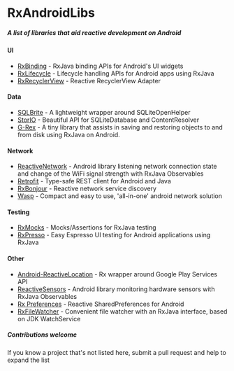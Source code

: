 # RxAndroidLibs
##### A list of libraries that aid reactive development on Android

#### UI
* [RxBinding](https://github.com/JakeWharton/RxBinding) - RxJava binding APIs for Android's UI widgets
* [RxLifecycle](https://github.com/trello/RxLifecycle) - Lifecycle handling APIs for Android apps using RxJava
* [RxRecyclerView](https://github.com/exallium/RxRecyclerView) - Reactive RecyclerView Adapter

#### Data
* [SQLBrite](https://github.com/square/sqlbrite) - A lightweight wrapper around SQLiteOpenHelper
* [StorIO](https://github.com/pushtorefresh/storio) - Beautiful API for SQLiteDatabase and ContentResolver
* [G-Rex](https://github.com/Gridstone/G-Rex) - A tiny library that assists in saving and restoring objects to and from disk using RxJava on Android.

#### Network
* [ReactiveNetwork](https://github.com/pwittchen/ReactiveNetwork) - Android library listening network connection state and change of the WiFi signal strength with RxJava Observables
* [Retrofit](https://github.com/square/retrofit) - Type-safe REST client for Android and Java
* [RxBonjour](https://github.com/aurae/RxBonjour) - Reactive network service discovery
* [Wasp](https://github.com/orhanobut/wasp) - Compact and easy to use, 'all-in-one' android network solution

#### Testing
* [RxMocks](https://github.com/novoda/rxmocks) - Mocks/Assertions for RxJava testing
* [RxPresso](https://github.com/novoda/rxpresso) - Easy Espresso UI testing for Android applications using RxJava

#### Other
* [Android-ReactiveLocation](https://github.com/mcharmas/Android-ReactiveLocation) - Rx wrapper around Google Play Services API
* [ReactiveSensors](https://github.com/pwittchen/ReactiveSensors) - Android library monitoring hardware sensors with RxJava Observables
* [Rx Preferences](https://github.com/f2prateek/rx-preferences) - Reactive SharedPreferences for Android
* [RxFileWatcher](https://github.com/helmbold/rxfilewatcher) - Convenient file watcher with an RxJava interface, based on JDK WatchService

##### Contributions welcome
If you know a project that's not listed here, submit a pull request and help to expand the list
